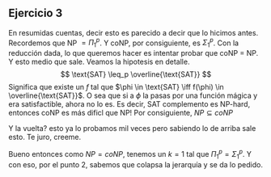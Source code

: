 ## Ejercicio 3

En resumidas cuentas, decir esto es parecido a decir que lo hicimos antes. Recordemos que NP $= \Pi^p_1$. Y coNP, por consiguiente, es $\Sigma^p_1$. Con la reducción dada, lo que queremos hacer es intentar probar que coNP = NP. Y esto medio que sale. Veamos la hipotesis en detalle.
$$
\text{SAT} \leq_p \overline{\text{SAT}}
$$
Significa que existe un $f$ tal que $\phi \in \text{SAT} \iff f(\phi) \in \overline{\text{SAT}}$. O sea que si a $\phi$ la pasas por una función mágica y era satisfactible, ahora no lo es. Es decir, SAT complemento es NP-hard, entonces coNP es más dificl que NP! Por consiguiente, $NP \subseteq coNP$

Y la vuelta? esto ya lo probamos mil veces pero sabiendo lo de arriba sale esto. Te juro, creeme.

Bueno entonces como $NP = coNP$, tenemos un $k=1$ tal que $\Pi^p_1 = \Sigma^p_1$. Y con eso, por el punto 2, sabemos que colapsa la jerarquía y se da lo pedido.